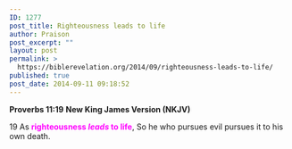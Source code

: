 ```yaml
---
ID: 1277
post_title: Righteousness leads to life
author: Praison
post_excerpt: ""
layout: post
permalink: >
  https://biblerevelation.org/2014/09/righteousness-leads-to-life/
published: true
post_date: 2014-09-11 09:18:52
---
```

<strong>Proverbs 11:19</strong>
<strong>New King James Version (NKJV)</strong>

19 As <span style="color: #ff00ff;"><strong>righteousness <em>leads</em> to life</strong></span>,
So he who pursues evil pursues it to his own death.